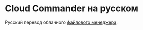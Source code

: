 Cloud Commander на русском
===========

Русский перевод облачного [файлового менеджера](//ru.cloudcmd.io "Файловий Менеджер").
